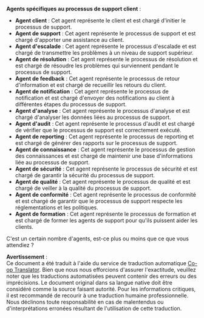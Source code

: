 <!--
CO_OP_TRANSLATOR_METADATA:
{
  "original_hash": "d38387460faaff27512a6b8c91ba9737",
  "translation_date": "2025-03-28T10:58:08+00:00",
  "source_file": "08-multi-agent\\solution\\solution.md",
  "language_code": "fr"
}
-->
**Agents spécifiques au processus de support client** :

- **Agent client** : Cet agent représente le client et est chargé d'initier le processus de support.
- **Agent de support** : Cet agent représente le processus de support et est chargé d'apporter une assistance au client.
- **Agent d'escalade** : Cet agent représente le processus d'escalade et est chargé de transmettre les problèmes à un niveau de support supérieur.
- **Agent de résolution** : Cet agent représente le processus de résolution et est chargé de résoudre les problèmes qui surviennent pendant le processus de support.
- **Agent de feedback** : Cet agent représente le processus de retour d'information et est chargé de recueillir les retours du client.
- **Agent de notification** : Cet agent représente le processus de notification et est chargé d'envoyer des notifications au client à différentes étapes du processus de support.
- **Agent d'analyse** : Cet agent représente le processus d'analyse et est chargé d'analyser les données liées au processus de support.
- **Agent d'audit** : Cet agent représente le processus d'audit et est chargé de vérifier que le processus de support est correctement exécuté.
- **Agent de reporting** : Cet agent représente le processus de reporting et est chargé de générer des rapports sur le processus de support.
- **Agent de connaissance** : Cet agent représente le processus de gestion des connaissances et est chargé de maintenir une base d'informations liée au processus de support.
- **Agent de sécurité** : Cet agent représente le processus de sécurité et est chargé de garantir la sécurité du processus de support.
- **Agent de qualité** : Cet agent représente le processus de qualité et est chargé de veiller à la qualité du processus de support.
- **Agent de conformité** : Cet agent représente le processus de conformité et est chargé de garantir que le processus de support respecte les réglementations et les politiques.
- **Agent de formation** : Cet agent représente le processus de formation et est chargé de former les agents de support pour qu'ils puissent aider les clients.

C'est un certain nombre d'agents, est-ce plus ou moins que ce que vous attendiez ?

**Avertissement** :  
Ce document a été traduit à l'aide du service de traduction automatique [Co-op Translator](https://github.com/Azure/co-op-translator). Bien que nous nous efforcions d'assurer l'exactitude, veuillez noter que les traductions automatisées peuvent contenir des erreurs ou des imprécisions. Le document original dans sa langue native doit être considéré comme la source faisant autorité. Pour les informations critiques, il est recommandé de recourir à une traduction humaine professionnelle. Nous déclinons toute responsabilité en cas de malentendus ou d'interprétations erronées résultant de l'utilisation de cette traduction.